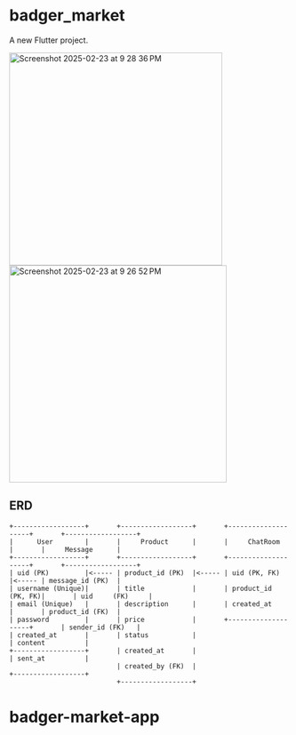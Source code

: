 # badger_market

A new Flutter project.

<img width="383" alt="Screenshot 2025-02-23 at 9 28 36 PM" src="https://github.com/user-attachments/assets/778f89a4-50e3-45a2-930e-07098aa48d27" />

<img width="391" alt="Screenshot 2025-02-23 at 9 26 52 PM" src="https://github.com/user-attachments/assets/a8e8ea49-5468-4fcd-8ea4-23d19e23edb3" />

## ERD
```
+------------------+       +------------------+       +--------------------+       +------------------+
|      User        |       |     Product      |       |     ChatRoom       |       |     Message      |
+------------------+       +------------------+       +--------------------+       +------------------+
| uid (PK)         |<----- | product_id (PK)  |<----- | uid (PK, FK)       |<----- | message_id (PK)  |
| username (Unique)|       | title            |       | product_id (PK, FK)|       | uid     (FK)     |
| email (Unique)   |       | description      |       | created_at         |       | product_id (FK)  |
| password         |       | price            |       +--------------------+       | sender_id (FK)   |
| created_at       |       | status           |                                    | content          |
+------------------+       | created_at       |                                    | sent_at          |
                           | created_by (FK)  |                                    +------------------+
                           +------------------+
```
# badger-market-app
